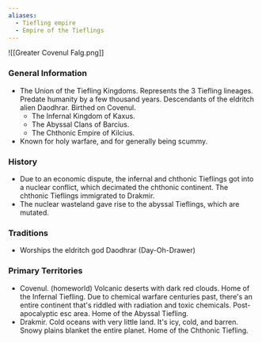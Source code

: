 ```yaml
---
aliases:
  - Tiefling empire
  - Empire of the Tieflings
---
```

![[Greater Covenul Falg.png]]
### General Information
- The Union of the Tiefling Kingdoms. Represents the 3 Tiefling lineages. Predate humanity by a few thousand years. Descendants of the eldritch alien Daodhrar. Birthed on Covenul. 
	- The Infernal Kingdom of Kaxus. 
	- The Abyssal Clans of Barcius.
	- The Chthonic Empire of Kilcius. 
- Known for holy warfare, and for generally being scummy.
### History
- Due to an economic dispute, the infernal and chthonic Tieflings got into a nuclear conflict, which decimated the chthonic continent. The chthonic Tieflings immigrated to Drakmir. 
- The nuclear wasteland gave rise to the abyssal Tieflings, which are mutated.
### Traditions
- Worships the eldritch god Daodhrar (Day-Oh-Drawer)
### Primary Territories
- Covenul. (homeworld) Volcanic deserts with dark red clouds. Home of the Infernal Tiefling. Due to chemical warfare centuries past, there's an entire continent that's riddled with radiation and toxic chemicals. Post-apocalyptic esc area. Home of the Abyssal Tiefling. 
- Drakmir. Cold oceans with very little land. It's icy, cold, and barren. Snowy plains blanket the entire planet. Home of the Chthonic Tiefling. 